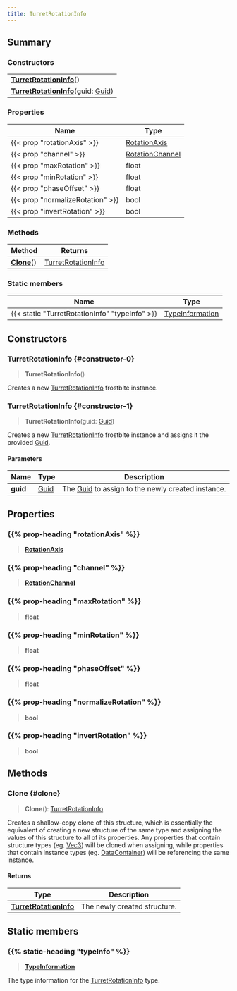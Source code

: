 ```yaml
---
title: TurretRotationInfo
---
```


## Summary

### Constructors

|  |
| --- |
| **[TurretRotationInfo](#constructor-0)**() |
| **[TurretRotationInfo](#constructor-1)**(guid: [Guid](/vext/ref/shared/type/guid)) |

### Properties

| Name | Type |
| ---- | ---- |
| {{< prop "rotationAxis" >}} | [RotationAxis](/vext/ref/fb/rotationaxis) |
| {{< prop "channel" >}} | [RotationChannel](/vext/ref/fb/rotationchannel) |
| {{< prop "maxRotation" >}} | float |
| {{< prop "minRotation" >}} | float |
| {{< prop "phaseOffset" >}} | float |
| {{< prop "normalizeRotation" >}} | bool |
| {{< prop "invertRotation" >}} | bool |

### Methods

| Method | Returns |
| ------ | ------- |
| **[Clone](#clone)**() | [TurretRotationInfo](/vext/ref/fb/turretrotationinfo) |

### Static members

| Name | Type |
| ---- | ---- |
| {{< static "TurretRotationInfo" "typeInfo" >}} | [TypeInformation](/vext/ref/shared/type/typeinformation) |

## Constructors

### TurretRotationInfo {#constructor-0}

> **TurretRotationInfo**()

Creates a new [TurretRotationInfo](/vext/ref/fb/turretrotationinfo) frostbite instance.

### TurretRotationInfo {#constructor-1}

> **TurretRotationInfo**(guid: [Guid](/vext/ref/shared/type/guid))

Creates a new [TurretRotationInfo](/vext/ref/fb/turretrotationinfo) frostbite instance and assigns it the provided [Guid](/vext/ref/shared/type/guid).

#### Parameters

| Name | Type | Description |
| ---- | ---- | ----------- |
| **guid** | [Guid](/vext/ref/shared/type/guid) | The [Guid](/vext/ref/shared/type/guid) to assign to the newly created instance. |

## Properties

### {{% prop-heading "rotationAxis" %}}

> **[RotationAxis](/vext/ref/fb/rotationaxis)**

### {{% prop-heading "channel" %}}

> **[RotationChannel](/vext/ref/fb/rotationchannel)**

### {{% prop-heading "maxRotation" %}}

> **float**

### {{% prop-heading "minRotation" %}}

> **float**

### {{% prop-heading "phaseOffset" %}}

> **float**

### {{% prop-heading "normalizeRotation" %}}

> **bool**

### {{% prop-heading "invertRotation" %}}

> **bool**

## Methods

### Clone {#clone}

> **Clone**(): [TurretRotationInfo](/vext/ref/fb/turretrotationinfo)

Creates a shallow-copy clone of this structure, which is essentially the equivalent of creating a new structure of the same type and assigning the values of this structure to all of its properties. Any properties that contain structure types (eg. [Vec3](/vext/ref/shared/type/vec3)) will be cloned when assigning, while properties that contain instance types (eg. [DataContainer](/vext/ref/shared/type/datacontainer)) will be referencing the same instance.

#### Returns

| Type | Description |
| ---- | ----------- |
| **[TurretRotationInfo](/vext/ref/fb/turretrotationinfo)** | The newly created structure. |

## Static members

### {{% static-heading "typeInfo" %}}

> **[TypeInformation](/vext/ref/shared/type/typeinformation)**

The type information for the [TurretRotationInfo](/vext/ref/fb/turretrotationinfo) type.

